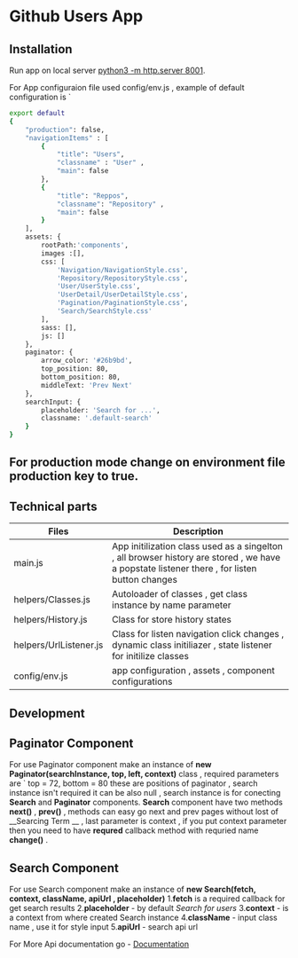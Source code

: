 # Github Users App

## Installation

Run app on local server [python3 -m http.server 8001](https://developer.mozilla.org/en-US/docs/Learn/Common_questions/set_up_a_local_testing_server). 

For App configuraion file used config/env.js , example of default configuration is `
```sh
export default
{
    "production": false,
    "navigationItems" : [
        {
            "title": "Users",
            "classname" : "User" ,
            "main": false
        },
        {
            "title": "Reppos",
            "classname": "Repository" ,
            "main": false
        }
    ],
    assets: {
        rootPath:'components',
        images :[],
        css: [
            'Navigation/NavigationStyle.css',
            'Repository/RepositoryStyle.css',
            'User/UserStyle.css',
            'UserDetail/UserDetailStyle.css',
            'Pagination/PaginationStyle.css',
            'Search/SearchStyle.css'
        ],
        sass: [],
        js: []
    },
    paginator: {
        arrow_color: '#26b9bd',
        top_position: 80,
        bottom_position: 80,
        middleText: 'Prev Next'
    },
    searchInput: {
        placeholder: 'Search for ...',
        classname: '.default-search'
    }
}

```

## For production mode change on environment file production key to true.

## Technical parts

| Files | Description |
| ------ | ------ |
| main.js | App initilization class used as a singelton , all browser history are stored , we have a popstate listener there , for listen button changes  |
| helpers/Classes.js | Autoloader of classes , get class instance by name parameter |
| helpers/History.js | Class for store history states |
| helpers/UrlListener.js | Class for listen navigation click changes , dynamic class initiliazer , state listener for initilize classes |
| config/env.js | app configuration , assets , component configurations |
## Development

## Paginator Component
For use Paginator component make an instance of __new Paginator(searchInstance, top, left, context)__ class , required parameters are ` top = 72, bottom = 80 these are positions of paginator , search instance isn't required it can be also null , search instance is for conecting __Search__ and __Paginator__ components. __Search__ component have two methods __next()__ , __prev()__ , methods can easy go next and prev pages without lost of __Searcing Term __ , last parameter is context , if you put context parameter then you need to have __requred__ callback method with requried name __change()__ . 
## Search Component
For use Search component make an instance of __new Search(fetch, context, className, apiUrl , placeholder)__
1.__fetch__ is a required callback for get search results
2.__placeholder__ - by default _Search for users_
3.__context__ - is a context from where created Search instance
4.__className__ - input class name , use it for style input
5.__apiUrl__ - search api url

For More Api documentation go - [Documentation](http://0.0.0.0:8001/docs/index.html)




















